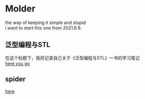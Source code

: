 # Molder
the way of keeping it simple and stupid  
i want to start this one from 2021.6.9.  
## 泛型编程与STL  
在这个标题下，我将记录自己关于《泛型编程与STL》一书的学习笔记  
[here you go](https://github.com/heeler-deer/Molder/tree/main/stl)
## spider
[here](https://github.com/heeler-deer/Molder/tree/main/spider)

